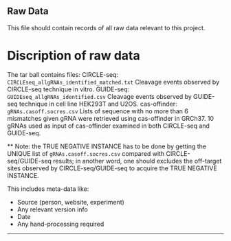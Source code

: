 Raw Data
---------

This file should contain records of all raw data relevant to this project. 
# Discription of raw data
The tar ball contains files:
CIRCLE-seq: `CIRCLEseq_allgRNAs_identified_matched.txt` Cleavage events observed by CIRCLE-seq technique in vitro.
GUIDE-seq: `GUIDEseq_allgRNAs_identified.csv` Cleavage events observed by GUIDE-seq technique in cell line HEK293T and U2OS.
cas-offinder: `gRNAs.casoff.socres.csv` Lists of sequence with no more than 6 mismatches given gRNA were retrieved using cas-offinder in GRCh37. 10 gRNAs used as input of cas-offinder examined in both CIRCLE-seq and GUIDE-seq. 

** Note: the TRUE NEGATIVE INSTANCE has to be done by getting the UNIQUE list of `gRNAs.casoff.socres.csv` compared with CIRCLE-seq/GUIDE-seq results; in another word, one should excludes the off-target sites observed by CIRCLE-seq/GUIDE-seq to acquire the TRUE NEGATIVE INSTANCE.


This includes meta-data like:
  - Source (person, website, experiment)
  - Any relevant version info
  - Date
  - Any hand-processing required
  
---------------------------
